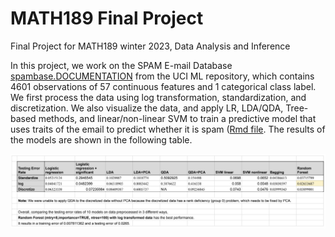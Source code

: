 # MATH189 Final Project
Final Project for MATH189 winter 2023, Data Analysis and Inference

In this project, we work on the SPAM E-mail Database [spambase.DOCUMENTATION](http://www.ics.uci.edu/~mlearn/MLRepository.html) from the UCI ML repository, which contains 4601 observations of 57 continuous features and 1 categorical class label. We first process the data using log transformation, standardization, and discretization. We also visualize the data, and apply LR, LDA/QDA, Tree-based methods, and linear/non-linear SVM to train a predictive model that uses traits of the email to predict whether it is spam ([Rmd file](https://github.com/YiyaoL/MATH189/blob/main/Full.rmd). The results of the models are shown in the following table.

![results_table](https://github.com/YiyaoL/MATH189/blob/main/results_summary.png)
